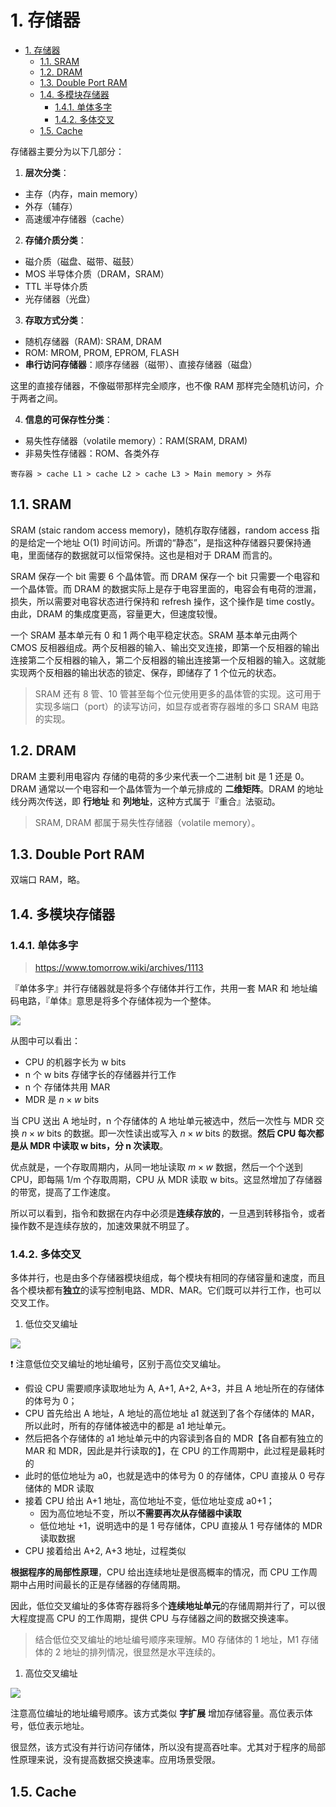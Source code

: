 
<a id="markdown-1-存储器" name="1-存储器"></a>
# 1. 存储器

<!-- TOC -->

- [1. 存储器](#1-存储器)
  - [1.1. SRAM](#11-sram)
  - [1.2. DRAM](#12-dram)
  - [1.3. Double Port RAM](#13-double-port-ram)
  - [1.4. 多模块存储器](#14-多模块存储器)
    - [1.4.1. 单体多字](#141-单体多字)
    - [1.4.2. 多体交叉](#142-多体交叉)
  - [1.5. Cache](#15-cache)

<!-- /TOC -->
存储器主要分为以下几部分：

1. **层次分类**：
* 主存（内存，main memory）
* 外存（辅存）
* 高速缓冲存储器（cache）

2. **存储介质分类**：
* 磁介质（磁盘、磁带、磁鼓）
* MOS 半导体介质（DRAM，SRAM）
* TTL 半导体介质
* 光存储器（光盘）

3. **存取方式分类**：
* 随机存储器（RAM): SRAM, DRAM
* ROM: MROM, PROM, EPROM, FLASH
* **串行访问存储器**：顺序存储器（磁带）、直接存储器（磁盘）

这里的直接存储器，不像磁带那样完全顺序，也不像 RAM 那样完全随机访问，介于两者之间。

4. **信息的可保存性分类**：
* 易失性存储器（volatile memory）：RAM(SRAM, DRAM)
* 非易失性存储器：ROM、各类外存 

``` 
寄存器 > cache L1 > cache L2 > cache L3 > Main memory > 外存
```

<a id="markdown-11-sram" name="11-sram"></a>
## 1.1. SRAM

SRAM (staic random access memory)，随机存取存储器，random access 指的是给定一个地址 O(1) 时间访问。所谓的“静态”，是指这种存储器只要保持通电，里面储存的数据就可以恒常保持。这也是相对于 DRAM 而言的。

SRAM 保存一个 bit 需要 6 个晶体管。而 DRAM 保存一个 bit 只需要一个电容和一个晶体管。而 DRAM 的数据实际上是存于电容里面的，电容会有电荷的泄漏，损失，所以需要对电容状态进行保持和 refresh 操作，这个操作是 time costly。由此，DRAM 的集成度更高，容量更大，但速度较慢。

一个 SRAM 基本单元有 0 和 1 两个电平稳定状态。SRAM 基本单元由两个 CMOS 反相器组成。两个反相器的输入、输出交叉连接，即第一个反相器的输出连接第二个反相器的输入，第二个反相器的输出连接第一个反相器的输入。这就能实现两个反相器的输出状态的锁定、保存，即储存了 1 个位元的状态。

> SRAM 还有 8 管、10 管甚至每个位元使用更多的晶体管的实现。这可用于实现多端口（port）的读写访问，如显存或者寄存器堆的多口 SRAM 电路的实现。


<a id="markdown-12-dram" name="12-dram"></a>
## 1.2. DRAM

DRAM 主要利用电容内 存储的电荷的多少来代表一个二进制 bit 是 1 还是 0。DRAM 通常以一个电容和一个晶体管为一个单元排成的 **二维矩阵**。DRAM 的地址线分两次传送，即 **行地址** 和 **列地址**，这种方式属于『重合』法驱动。

> SRAM, DRAM 都属于易失性存储器（volatile memory）。


<a id="markdown-13-double-port-ram" name="13-double-port-ram"></a>
## 1.3. Double Port RAM

双端口 RAM，略。


<a id="markdown-14-多模块存储器" name="14-多模块存储器"></a>
## 1.4. 多模块存储器


<a id="markdown-141-单体多字" name="141-单体多字"></a>
### 1.4.1. 单体多字

> https://www.tomorrow.wiki/archives/1113

『单体多字』并行存储器就是将多个存储体并行工作，共用一套 MAR 和 地址编码电路，『单体』意思是将多个存储体视为一个整体。

![](image/单体多字.png)

从图中可以看出：

* CPU 的机器字长为 w bits
* n 个 w bits 存储字长的存储器并行工作
* n 个 存储体共用 MAR 
* MDR 是 $n\times w$ bits

当 CPU 送出 A 地址时，n 个存储体的 A 地址单元被选中，然后一次性与 MDR 交换 $n \times w$ bits 的数据。即一次性读出或写入 $n \times w$ bits 的数据。**然后 CPU 每次都是从 MDR 中读取 w bits，分 n 次读取**。

优点就是，一个存取周期内，从同一地址读取 $m \times w$ 数据，然后一个个送到 CPU，即每隔 1/m 个存取周期，CPU 从 MDR 读取 w bits。这显然增加了存储器的带宽，提高了工作速度。

所以可以看到，指令和数据在内存中必须是**连续存放的**，一旦遇到转移指令，或者操作数不是连续存放的，加速效果就不明显了。


<a id="markdown-142-多体交叉" name="142-多体交叉"></a>
### 1.4.2. 多体交叉

多体并行，也是由多个存储器模块组成，每个模块有相同的存储容量和速度，而且各个模块都有**独立**的读写控制电路、MDR、MAR。它们既可以并行工作，也可以交叉工作。

1. 低位交叉编址


![](image/低位编址多体交叉.png)

:exclamation: 注意低位交叉编址的地址编号，区别于高位交叉编址。

* 假设 CPU 需要顺序读取地址为 A, A+1, A+2, A+3，并且 A 地址所在的存储体的体号为 0；
* CPU 首先给出 A 地址，A 地址的高位地址 a1 就送到了各个存储体的 MAR，所以此时，所有的存储体被选中的都是 a1 地址单元。
* 然后把各个存储体的 a1 地址单元中的内容读到各自的 MDR【各自都有独立的 MAR 和 MDR，因此是并行读取的】，在 CPU 的工作周期中，此过程是最耗时的
* 此时的低位地址为 a0，也就是选中的体号为 0 的存储体，CPU 直接从 0 号存储体的 MDR 读取
* 接着 CPU 给出 A+1 地址，高位地址不变，低位地址变成 a0+1；
    - 因为高位地址不变，所以**不需要再次从存储器中读取**
    - 低位地址 +1，说明选中的是 1 号存储体，CPU 直接从 1 号存储体的 MDR 读取数据
* CPU 接着给出 A+2, A+3 地址，过程类似

**根据程序的局部性原理**，CPU 给出连续地址是很高概率的情况，而 CPU 工作周期中占用时间最长的正是存储器的存储周期。

因此，低位交叉编址的多体寄存器将多个**连续地址单元**的存储周期并行了，可以很大程度提高 CPU 的工作周期，提供 CPU 与存储器之间的数据交换速率。

> 结合低位交叉编址的地址编号顺序来理解。M0 存储体的 1 地址，M1 存储体的 2 地址的排列情况，很显然是水平连续的。

1. 高位交叉编址

![](image/高位编址多体交叉.png)

注意高位编址的地址编号顺序。该方式类似 **字扩展** 增加存储容量。高位表示体号，低位表示地址。

很显然，该方式没有并行访问存储体，所以没有提高吞吐率。尤其对于程序的局部性原理来说，没有提高数据交换速率。应用场景受限。


<a id="markdown-15-cache" name="15-cache"></a>
## 1.5. Cache

